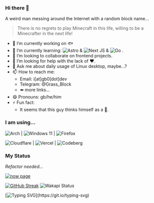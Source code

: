 ### Hi there 👋

A weird man messing around the Internet with a random block name...

> There is no regrets to play Minecraft in this life, willing to be a Minecrafter in the next life!



- 🔭 I’m currently working on 🐟
- 🌱 I’m currently learning: ![Astro](https://img.shields.io/badge/astro-%232C2052.svg?style=for-the-badge&logo=astro&logoColor=white) & ![Next JS](https://img.shields.io/badge/Next-black?style=for-the-badge&logo=next.js&logoColor=white) & ![Go](https://img.shields.io/badge/go-%2300ADD8.svg?style=for-the-badge&logo=go&logoColor=white) .
- 👯 I’m looking to collaborate on frontend projects.
- 🤔 I’m looking for help with the lack of ❤️.
- 💬 Ask me about daily usage of Linux desktop, maybe...? 
- 📫 How to reach me:
  - Email: i[at]gb0[dot]dev
  - Telegram: @Grass_Block
  - ⬅️ more links...
- 😄 Pronouns: gb/he/him
- ⚡ Fun fact:
  - It seems that this guy thinks himself as a 🦊.
### I am using...
![Arch](https://img.shields.io/badge/Arch%20Linux-1793D1?logo=arch-linux&logoColor=fff&style=for-the-badge) | ![Windows 11](https://img.shields.io/badge/Windows%2011-%230079d5.svg?style=for-the-badge&logo=Windows%2011&logoColor=white) | ![Firefox](https://img.shields.io/badge/Firefox-FF7139?style=for-the-badge&logo=Firefox-Browser&logoColor=white)

![Cloudflare](https://img.shields.io/badge/Cloudflare-F38020?style=for-the-badge&logo=Cloudflare&logoColor=white) | ![Vercel](https://img.shields.io/badge/vercel-%23000000.svg?style=for-the-badge&logo=vercel&logoColor=white) | ![Codeberg](https://img.shields.io/badge/Codeberg-2185D0?style=for-the-badge&logo=Codeberg&logoColor=white)
### My Status
_Refactor needed..._

[![now page](https://img.shields.io/badge/what-I_do_now-blue?style=flat-square)](https://lab.gb0.dev/now)

<!-- ![Stats](https://metrics.lecoq.io/Grassblock1?template=classic&activity=1&followup=1&isocalendar=1&languages=1&pagespeed=1&stars=1&tweets=1&pagespeed.detailed=true&pagespeed.screenshot=true&isocalendar.duration=full-year&tweets.limit=2&tweets.user=Grass_block_cn&stars.limit=4&activity.limit=5&activity.days=14&activity.filter=all&config.timezone=Asia%2FShanghai&config.animated=true) -->
<!-- ![alt](/github-metrics.svg) -->
[![GitHub Streak](https://streak-stats.demolab.com?user=GrassBlock1&theme=nord&hide_border=true&date_format=n%2Fj%5B%2FY%5D)](https://git.io/streak-stats)
![Wakapi Status](https://github-readme-stats.vercel.app/api/wakatime?username=grassblock&api_domain=waka.grassblock.eu.org&theme=nord&custom_title=Wakapi%20Weekly%20Status&hide_border=true&layout=compact)



[![Typing SVG](https://readme-typing-svg.demolab.com?font=Space+Mono&pause=1000&color=5E81AC&repeat=false&random=false&width=435&lines=+Per+aspera+ad+astra.)](https://git.io/typing-svg)
